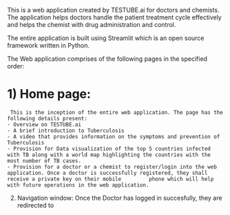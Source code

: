 This is a web application created by TESTUBE.ai for doctors and chemists. The application helps doctors handle the patient treatment cycle effectively and helps the chemist with drug administration and control. 

The entire application is built using Streamlit which is an open source framework written in Python.

The Web application comprises of the following pages in the specified order:
# 1) Home page: 
     This is the inception of the entire web application. The page has the following details present:
    - Overview on TESTUBE.ai
    - A brief introduction to Tuberculosis
    - A video that provides information on the symptoms and prevention of Tuberculosis
    - Provision for Data visualization of the top 5 countries infected with TB along with a world map highlighting the countries with the most number of TB cases.
    - Provision for a doctor or a chemist to register/login into the web application. Once a doctor is successfully registered, they shall receive a private key on their mobile         phone which will help with future operations in the web application.

2) Navigation window: Once the Doctor has logged in succesfully, they are redirected to 
 
